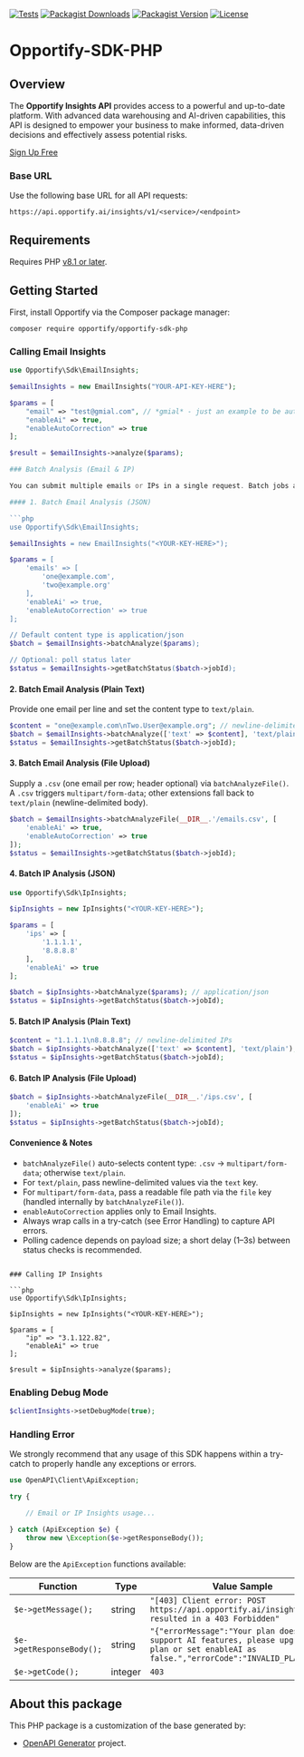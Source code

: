 [![Tests](https://img.shields.io/github/actions/workflow/status/opportify/opportify-sdk-php/phpunit.yml?label=tests&style=for-the-badge&labelColor=115e5c)](https://github.com/opportify/opportify-sdk-php/actions/workflows/phpunit.yml)
[![Packagist Downloads](https://img.shields.io/packagist/dt/opportify/opportify-sdk-php?style=for-the-badge&labelColor=115e5c)](https://packagist.org/packages/opportify/opportify-sdk-php)
[![Packagist Version](https://img.shields.io/packagist/v/opportify/opportify-sdk-php?style=for-the-badge&labelColor=115e5c)](https://packagist.org/packages/opportify/opportify-sdk-php)
[![License](https://img.shields.io/github/license/opportify/opportify-sdk-php?color=9cf&style=for-the-badge&labelColor=115e5c)](https://github.com/opportify/opportify-sdk-php/blob/main/LICENSE)

# Opportify-SDK-PHP

## Overview

The **Opportify Insights API** provides access to a powerful and up-to-date platform. With advanced data warehousing and AI-driven capabilities, this API is designed to empower your business to make informed, data-driven decisions and effectively assess potential risks.

[Sign Up Free](https://www.opportify.ai)

### Base URL
Use the following base URL for all API requests:

```plaintext
https://api.opportify.ai/insights/v1/<service>/<endpoint>
```

## Requirements

Requires PHP [v8.1 or later](https://www.php.net/releases).

## Getting Started

First, install Opportify via the Composer package manager:

```shell
composer require opportify/opportify-sdk-php
```

### Calling Email Insights

```php
use Opportify\Sdk\EmailInsights;

$emailInsights = new EmailInsights("YOUR-API-KEY-HERE");

$params = [
    "email" => "test@gmial.com", // *gmial* - just an example to be auto-corrected
    "enableAi" => true,
    "enableAutoCorrection" => true
];

$result = $emailInsights->analyze($params);

### Batch Analysis (Email & IP)

You can submit multiple emails or IPs in a single request. Batch jobs are processed asynchronously; the response returns a job identifier (`jobId`) you can poll for status.

#### 1. Batch Email Analysis (JSON)

```php
use Opportify\Sdk\EmailInsights;

$emailInsights = new EmailInsights("<YOUR-KEY-HERE>");

$params = [
    'emails' => [
        'one@example.com',
        'two@example.org'
    ],
    'enableAi' => true,
    'enableAutoCorrection' => true
];

// Default content type is application/json
$batch = $emailInsights->batchAnalyze($params);

// Optional: poll status later
$status = $emailInsights->getBatchStatus($batch->jobId);
```

#### 2. Batch Email Analysis (Plain Text)
Provide one email per line and set the content type to `text/plain`.

```php
$content = "one@example.com\nTwo.User@example.org"; // newline-delimited emails
$batch = $emailInsights->batchAnalyze(['text' => $content], 'text/plain');
$status = $emailInsights->getBatchStatus($batch->jobId);
```

#### 3. Batch Email Analysis (File Upload)
Supply a `.csv` (one email per row; header optional) via `batchAnalyzeFile()`. A `.csv` triggers `multipart/form-data`; other extensions fall back to `text/plain` (newline-delimited body).

```php
$batch = $emailInsights->batchAnalyzeFile(__DIR__.'/emails.csv', [
    'enableAi' => true,
    'enableAutoCorrection' => true
]);
$status = $emailInsights->getBatchStatus($batch->jobId);
```

#### 4. Batch IP Analysis (JSON)

```php
use Opportify\Sdk\IpInsights;

$ipInsights = new IpInsights("<YOUR-KEY-HERE>");

$params = [
    'ips' => [
        '1.1.1.1',
        '8.8.8.8'
    ],
    'enableAi' => true
];

$batch = $ipInsights->batchAnalyze($params); // application/json
$status = $ipInsights->getBatchStatus($batch->jobId);
```

#### 5. Batch IP Analysis (Plain Text)

```php
$content = "1.1.1.1\n8.8.8.8"; // newline-delimited IPs
$batch = $ipInsights->batchAnalyze(['text' => $content], 'text/plain');
$status = $ipInsights->getBatchStatus($batch->jobId);
```

#### 6. Batch IP Analysis (File Upload)

```php
$batch = $ipInsights->batchAnalyzeFile(__DIR__.'/ips.csv', [
    'enableAi' => true
]);
$status = $ipInsights->getBatchStatus($batch->jobId);
```

#### Convenience & Notes
- `batchAnalyzeFile()` auto-selects content type: `.csv` -> `multipart/form-data`; otherwise `text/plain`.
- For `text/plain`, pass newline-delimited values via the `text` key.
- For `multipart/form-data`, pass a readable file path via the `file` key (handled internally by `batchAnalyzeFile()`).
- `enableAutoCorrection` applies only to Email Insights.
- Always wrap calls in a try-catch (see Error Handling) to capture API errors.
- Polling cadence depends on payload size; a short delay (1–3s) between status checks is recommended.

```

### Calling IP Insights

```php
use Opportify\Sdk\IpInsights;

$ipInsights = new IpInsights("<YOUR-KEY-HERE>");

$params = [
    "ip" => "3.1.122.82",
    "enableAi" => true
];

$result = $ipInsights->analyze($params);
```

### Enabling Debug Mode

```php
$clientInsights->setDebugMode(true);
```

### Handling Error

We strongly recommend that any usage of this SDK happens within a try-catch to properly handle any exceptions or errors.

```php
use OpenAPI\Client\ApiException;

try {

    // Email or IP Insights usage...

} catch (ApiException $e) {
    throw new \Exception($e->getResponseBody());
}
```
Below are the `ApiException` functions available:

| Function | Type | Value Sample |
|------------|------|--------------|
| `$e->getMessage();` | string | `"[403] Client error: POST https://api.opportify.ai/insights/v1/... resulted in a 403 Forbidden"` |
| `$e->getResponseBody();` | string | `"{"errorMessage":"Your plan does not support AI features, please upgrade your plan or set enableAI as false.","errorCode":"INVALID_PLAN"}"` |
| `$e->getCode();` | integer | `403` |

## About this package

This PHP package is a customization of the base generated by:

- [OpenAPI Generator](https://openapi-generator.tech) project.
